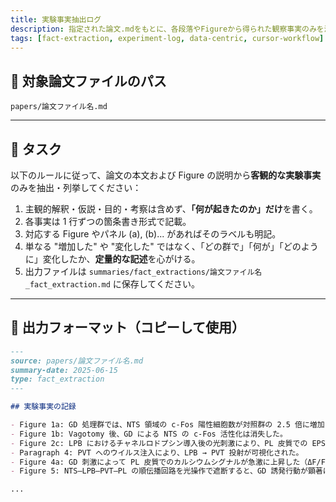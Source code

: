 ```yaml
---
title: 実験事実抽出ログ
description: 指定された論文.mdをもとに、各段落やFigureから得られた観察事実のみを淡々と抽出します。
tags: [fact-extraction, experiment-log, data-centric, cursor-workflow]
---
```


## 📂 対象論文ファイルのパス

`papers/論文ファイル名.md`

---

## 📌 タスク

以下のルールに従って、論文の本文および Figure の説明から**客観的な実験事実**のみを抽出・列挙してください：

1. 主観的解釈・仮説・目的・考察は含めず、**「何が起きたのか」だけ**を書く。
2. 各事実は 1 行ずつの箇条書き形式で記載。
3. 対応する Figure やパネル (a), (b)... があればそのラベルも明記。
4. 単なる "増加した" や "変化した" ではなく、「どの群で」「何が」「どのように」変化したか、**定量的な記述**を心がける。
5. 出力ファイルは `summaries/fact_extractions/論文ファイル名_fact_extraction.md` に保存してください。

---

## 🧾 出力フォーマット（コピーして使用）

```markdown
---
source: papers/論文ファイル名.md
summary-date: 2025-06-15
type: fact_extraction
---

## 実験事実の記録

- Figure 1a: GD 処理群では、NTS 領域の c-Fos 陽性細胞数が対照群の 2.5 倍に増加した。
- Figure 1b: Vagotomy 後、GD による NTS の c-Fos 活性化は消失した。
- Figure 2c: LPB におけるチャネルロドプシン導入後の光刺激により、PL 皮質での EPSC が誘発された。
- Paragraph 4: PVT へのウイルス注入により、LPB → PVT 投射が可視化された。
- Figure 4a: GD 刺激によって PL 皮質でのカルシウムシグナルが急激に上昇した（ΔF/F > 0.3）。
- Figure 5: NTS–LPB–PVT–PL の順伝播回路を光操作で遮断すると、GD 誘発行動が顕著に減弱した。

...
```

